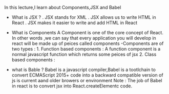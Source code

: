 In this lecture,I learn about Components,JSX and Babel 

  - What is JSX ?
        . JSX stands for XML
        . JSX allows us to write HTML in React
        . JSX makes it easier to write and add HTML in React

  - What is Components
      A Component is one of the core concept of React. In other words ,we can say that every application you will develop in react will be made up of peices called components
          -Components are of two types :
              1. Function based components : A function component is a normal javascript function which returns some peices of jsx
              2. Class based components :

  - what is Bable ?
    Babel is a javascript compiler,Babel is a tootlchain to convert ECMAScript 2015+ code into a backward compatible version of js is current aand older browers or environment
    Note : The job of Babel in react is to convert jsx into React.createElementc code.
                     

